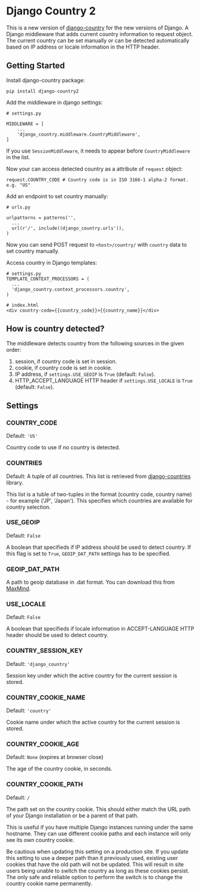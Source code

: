 # Django Country 2

This is a new version of [django-country](https://github.com/color/django-country) for the new versions of Django. A Django middleware that adds current country information to request object. The current country can be set manually or can be detected automatically
based on IP address or locale information in the HTTP header.

## Getting Started

Install django-country package:
```
pip install django-country2
```


Add the middleware in django settings:
```
# settings.py

MIDDLEWARE = [
    ...
    'django_country.middleware.CountryMiddleware',
]
```
If you use `SessionMiddleware`, it needs to appear before `CountryMiddleware` in the list.

Now your can access detected country as a attribute of `request` object:
```
request.COUNTRY_CODE # Country code is in ISO 3166-1 alpha-2 format. e.g. "US"
```


Add an endpoint to set country manually:
```
# urls.py

urlpatterns = patterns('',
  ...
  url(r'/', include((django_country.urls')),
)
```
Now you can send POST request to `<host>/country/` with `country` data
to set country manually.


Access country in Django templates:
```
# settings.py
TEMPLATE_CONTEXT_PROCESSORS = (
  ...
  'django_country.context_processors.country',
)

# index.html
<div country-code={{country_code}}>{{country_name}}</div>
```


## How is country detected?

The middleware detects country from the following sources in the given order:

1. session, if country code is set in session.
1. cookie, if country code is set in cookie.
1. IP address, if `settings.USE_GEOIP` is `True` (default: `False`).
1. HTTP_ACCEPT_LANGUAGE HTTP header if `settings.USE_LOCALE` is `True` (default: `False`).

## Settings

### COUNTRY_CODE
Default: `'US'`

Country code to use if no country is detected.

### COUNTRIES
Default: A tuple of all countries. This list is retrieved from [django-countries](https://github.com/SmileyChris/django-countries) library.

This list is a tuble of two-tuples in the format (country code, country name) - for example ('JP', 'Japan'). This specifies which countries are available for country selection.

### USE_GEOIP
Default: `False`

A boolean that specifieds if IP address should be used to detect country. If this flag is set to `True`, `GEOIP_DAT_PATH` settings has to be specified.

### GEOIP_DAT_PATH
A path to geoip database in .dat format. You can download this from [MaxMind](http://dev.maxmind.com/geoip/legacy/geolite/#Downloads).

### USE_LOCALE
Default: `False`

A boolean that specifieds if locale information in ACCEPT-LANGUAGE HTTP header should be used to detect country.

### COUNTRY_SESSION_KEY
Default: `'django_country'`

Session key under which the active country for the current session is stored.

### COUNTRY_COOKIE_NAME
Default: `'country'`

Cookie name under which the active country for the current session is stored.

### COUNTRY_COOKIE_AGE
Default: `None` (expires at browser close)

The age of the country cookie, in seconds.

### COUNTRY_COOKIE_PATH
Default: `/`

The path set on the country cookie. This should either match the URL
path of your Django installation or be a parent of that path.

This is useful if you have multiple Django instances running under the
same hostname. They can use different cookie paths and each instance
will only see its own country cookie.

Be cautious when updating this setting on a production site. If you
update this setting to use a deeper path than it previously used,
existing user cookies that have the old path will not be updated. This
will result in site users being unable to switch the country as long as
these cookies persist. The only safe and reliable option to perform the
switch is to change the country cookie name permanently.
